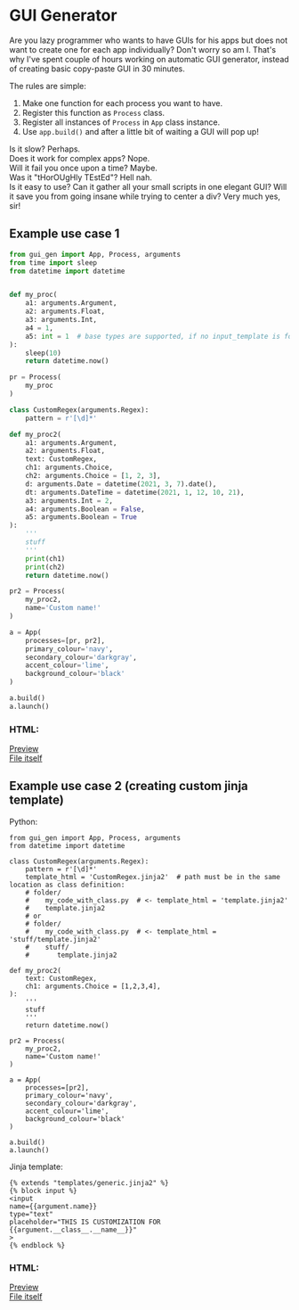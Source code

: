 # GUI Generator

Are you lazy programmer who wants to have GUIs for his apps but does not want to create one for each app individually?
Don't worry so am I. That's why I've spent couple of hours working on automatic GUI generator, instead of creating basic copy-paste GUI in 30 minutes.

The rules are simple:
1. Make one function for each process you want to have.
2. Register this function as `Process` class.
3. Register all instances of `Process` in `App` class instance.
4. Use `app.build()` and after a little bit of waiting a GUI will pop up!

Is it slow? Perhaps.<br>
Does it work for complex apps? Nope.<br>
Will it fail you once upon a time? Maybe.<br>
Was it "tHorOUgHly TEstEd"? Hell nah. <br>
Is it easy to use? Can it gather all your small scripts in one elegant GUI? Will it save you from going insane while trying to center a div? Very much yes, sir!<br>

## Example use case 1
```python
from gui_gen import App, Process, arguments
from time import sleep
from datetime import datetime


def my_proc(
    a1: arguments.Argument,
    a2: arguments.Float,
    a3: arguments.Int,
    a4 = 1,
    a5: int = 1  # base types are supported, if no input_template is found for specific type hint, it will defalt to arguments.Argument (str)
):
    sleep(10)
    return datetime.now()

pr = Process(
    my_proc
)

class CustomRegex(arguments.Regex):
    pattern = r'[\d]*'

def my_proc2(
    a1: arguments.Argument,
    a2: arguments.Float,
    text: CustomRegex,
    ch1: arguments.Choice,
    ch2: arguments.Choice = [1, 2, 3],
    d: arguments.Date = datetime(2021, 3, 7).date(),
    dt: arguments.DateTime = datetime(2021, 1, 12, 10, 21),
    a3: arguments.Int = 2,
    a4: arguments.Boolean = False,
    a5: arguments.Boolean = True
):
    '''
    stuff
    '''
    print(ch1)
    print(ch2)
    return datetime.now()

pr2 = Process(
    my_proc2,
    name='Custom name!'
)

a = App(
    processes=[pr, pr2],
    primary_colour='navy',
    secondary_colour='darkgray',
    accent_colour='lime',
    background_colour='black'
)

a.build()
a.launch()
```

### HTML:
[Preview](https://html-preview.github.io/?url=https://github.com/FilipM13/GuiGen/blob/main/readme_data/GUI.html)<br>
[File itself](https://github.com/FilipM13/GuiGen/blob/main/readme_data/GUI.html)

## Example use case 2 (creating custom jinja template)
Python:
```
from gui_gen import App, Process, arguments
from datetime import datetime

class CustomRegex(arguments.Regex):
    pattern = r'[\d]*'
    template_html = 'CustomRegex.jinja2'  # path must be in the same location as class definition:
    # folder/
    #    my_code_with_class.py  # <- template_html = 'template.jinja2'
    #    template.jinja2
    # or
    # folder/
    #    my_code_with_class.py  # <- template_html = 'stuff/template.jinja2'
    #    stuff/
    #       template.jinja2

def my_proc2(
    text: CustomRegex,
    ch1: arguments.Choice = [1,2,3,4],
):
    '''
    stuff
    '''
    return datetime.now()

pr2 = Process(
    my_proc2,
    name='Custom name!'
)

a = App(
    processes=[pr2],
    primary_colour='navy',
    secondary_colour='darkgray',
    accent_colour='lime',
    background_colour='black'
)

a.build()
a.launch()
```
Jinja template:
```Jinja
{% extends "templates/generic.jinja2" %}
{% block input %}
<input
name={{argument.name}}
type="text"
placeholder="THIS IS CUSTOMIZATION FOR {{argument.__class__.__name__}}"
>
{% endblock %}
```

### HTML:
[Preview](https://html-preview.github.io/?url=https://github.com/FilipM13/GuiGen/blob/main/readme_data/GUI_2.html)<br>
[File itself](https://github.com/FilipM13/GuiGen/blob/main/readme_data/GUI_2.html)